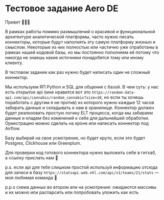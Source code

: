 # Тестовое задание Aero DE

Привет 👩🏼‍💻 

В рамках работы помимо размышлений о красивой и функциональной архитектуре аналитической платформы, часто нужно писать коннекторы, которые будут наполнять эту самую платформу жизнью и смыслом. Некоторые из них полностью или частично уже отработаны в рамках нашей кодовой базы, но мы постоянно пополняем её потому что никогда не знаешь какие источники понадобятся тому или иному клиенту. 

В тестовом задании как раз нужно будет написать один не сложный коннектор. 

Мы используем ЯП Python и SQL для общения с базой.
В чем суть: у нас есть открытое api (мне нравится вот это `https://random-data-api.com/api/cannabis/random_cannabis?size=10`, но если ты хочешь поработать с другим я не против) из которого нужно каждые 12 часов забирать данные и складывать к нам в хранилище. Коннектор должен будет реализовать простую логику ELT процесса, когда мы забираем данные и кладем без изменений к себе для дальнейшей обработки. Оркестрацию можно сделать на кроне или написать коннектор под Airflow.

Базу выбирай на свое усмотрение, но будет круто, если это будет Postgres, Clickhouse или Greenplum.

Для проверки код готового коннектора нужно выложить себе в гитхаб, а ссылку прислать нам 🙂

p.s. если api для тебя слишком простой используй информацию отсюда для записи в базу `https://statsapi.web.nhl.com/api/v1/teams/21/stats` — моя любимая команда 🏒

p.p.s схема данных во втором апи на усмотрение: ожидаются массивы и их можно или распарсить или попробовать уложить как есть
